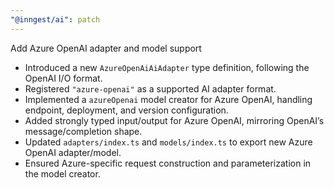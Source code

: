 ```yaml
---
"@inngest/ai": patch
---
```


Add Azure OpenAI adapter and model support

- Introduced a new `AzureOpenAiAiAdapter` type definition, following the OpenAI I/O format.
- Registered `"azure-openai"` as a supported AI adapter format.
- Implemented a `azureOpenai` model creator for Azure OpenAI, handling endpoint, deployment, and version configuration.
- Added strongly typed input/output for Azure OpenAI, mirroring OpenAI’s message/completion shape.
- Updated `adapters/index.ts` and `models/index.ts` to export new Azure OpenAI adapter/model.
- Ensured Azure-specific request construction and parameterization in the model creator.
